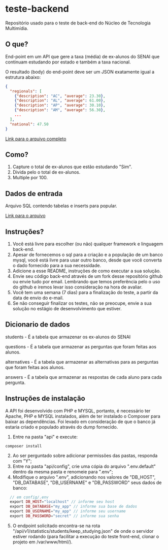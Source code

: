 # teste-backend
Repositório usado para o teste de back-end do Núcleo de Tecnologia Multimídia.

## O que?
End-point em um API que gere a taxa (média) de ex-alunos do SENAI que continuam estudando por estado e também a taxa nacional.

O resultado (body) do end-point deve ser um JSON exatamente igual a estrutura abaixo:
```json
{
  "regionals": [
    {"description": "AC", "average": 23.30},
    {"description": "AL", "average": 61.00},
    {"description": "AP", "average": 30.10},
    {"description": "AM", "average": 56.30},
    ...
  ],
  "national": 47.50
}
```
[Link para o arquivo completo](data.json)

## Como?
1. Capture o total de ex-alunos que estão estudando "Sim".
2. Divida pelo o total de ex-alunos.
3. Multiple por 100.

## Dados de entrada
Arquivo SQL contendo tabelas e inserts para popular.

[Link para o arquivo](desafio.sql)

## Instruções?
1. Você está livre para escolher (ou não) qualquer framework e linguagem back-end.
2. Apesar de fornecemos o sql para a criação e a população de um banco mysql, você está livre para usar outro banco, desde que você converta o dado fornecido para a sua necessidade.
3. Adicione a esse README, instruções de como executar a sua solução.
4. Envie seu código back-end através de um fork desse repositório github ou envie tudo por email. Lembrando que temos preferência pelo o uso do github e iremos levar isso consideração na hora de avaliar.
5. Você tem uma semana (7 dias) para a finalização do teste, a partir da data de envio do e-mail.
6. Se não conseguir finalizar os testes, não se preocupe, envie a sua solução no estágio de desenvolvimento que estiver.

## Dicionario de dados
students - É a tabela que armazenar os ex-alunos do SENAI

questions - É a tabela que armazenar as perguntas que foram feitas aos alunos.

alternatives - É a tabela que armazenar as alternativas para as perguntas que foram feitas aos alunos.

answers - É a tabela que armazenar as respostas de cada aluno para cada pergunta.

## Instruções de instalação
A API foi desenvolvido com PHP e MYSQL, portanto, é necessário ter Apache, PHP e MYSQL instalados, além de ter instalado o Composer para baixar as dependências.
Foi levado em consideração de que o banco já estaria criado e populado através do dump fornecido.
1. Entre na pasta "api" e execute:
```
composer install
```
2. Ao ser perguntado sobre adicionar permissões das pastas, responda com "Y";
3. Entre na pasta "api/config", crie uma cópia do arquivo ".env.default" dentro da mesma pasta e renomeie para ".env";
4. Modifique o arquivo ".env", adicionando nos valores de "DB_HOST", "DB_DATABASE", "DB_USERNAME" e "DB_PASSWORD" seus dados de banco:
```PHP
  // em config/.env
  export DB_HOST="localhost" // informe seu host
  export DB_DATABASE="my_app" // informe sua base de dados
  export DB_USERNAME="my_app" // informe seu username
  export DB_PASSWORD="secret" // informe sua senha
```
5. O endpoint solicitado encontra-se na rota "/api/v1/statistics/students/keep_studying.json" de onde o servidor estiver rodando (para facilitar a execução do teste front-end, clonar o projeto em /var/www/html/).
